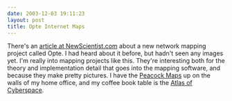 ```yaml
---
date: 2003-12-03 19:11:23
layout: post
title: Opte Internet Maps
---
```


There's an [article at NewScientist.com](http://www.newscientist.com/news/news.jsp?id=ns99994434) about a new network mapping project called Opte. I had heard about it before, but hadn't seen any images yet. I'm really into mapping projects like this. They're interesting both for the theory and implementation detail that goes into the mapping software, and because they make pretty pictures. I have the [Peacock Maps](http://www.peacockmaps.com) up on the walls of my home office, and my coffee book table is the [Atlas of Cyberspace](http://www.cybergeography.org/atlas/atlas.html).
